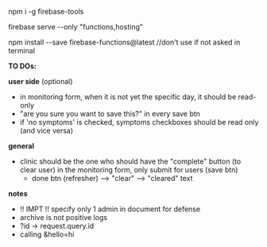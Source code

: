 npm i -g firebase-tools

firebase serve --only "functions,hosting"

npm install --save firebase-functions@latest //don't use if not asked in terminal

**TO DOs:**

**user side** (optional)
- in monitoring form, when it is not yet the specific day, it should be read-only
- "are you sure you want to save this?" in every save btn
- if 'no symptoms' is checked, symptoms checkboxes should be read only (and vice versa)

**general**
- clinic should be the one who should have the "complete" button (to clear user) in the monitoring form, only submit for users (save btn)
    * done btn (refresher) --> "clear" --> "cleared" text

**notes**
- !! IMPT !! specify only 1 admin in document for defense
- archive is not positive logs
- ?id -> request.query.id
- calling &hello=hi